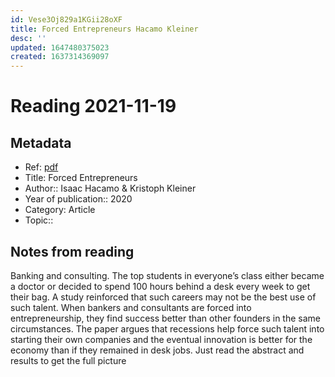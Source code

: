 ```yaml
---
id: Vese3Oj829a1KGii28oXF
title: Forced Entrepreneurs Hacamo Kleiner
desc: ''
updated: 1647480375023
created: 1637314369097
---
```

# Reading 2021-11-19

## Metadata

- Ref: [pdf](https://hecspringfinance.github.io/HacamoKleiner_ForcedEntrepreneurs.pdf)
- Title: Forced Entrepreneurs
- Author:: Isaac Hacamo & Kristoph Kleiner
- Year of publication:: 2020
- Category: Article
- Topic:: 

## Notes from reading

Banking and consulting. The top students in everyone’s class either became a doctor or decided to spend 100 hours behind a desk every week to get their bag. A study reinforced that such careers may not be the best use of such talent. When bankers and consultants are forced into entrepreneurship, they find success better than other founders in the same circumstances. The paper argues that recessions help force such talent into starting their own companies and the eventual innovation is better for the economy than if they remained in desk jobs. Just read the abstract and results to get the full picture

